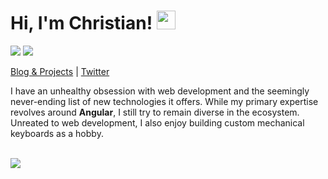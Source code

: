 # Hi, I'm Christian! <img src="https://raw.githubusercontent.com/MartinHeinz/MartinHeinz/master/wave.gif" width="30px">

![](https://img.shields.io/badge/💻-Software_Engineer-informational?style=flat&color=725380)
![](https://img.shields.io/badge/🌎-Pittsburgh,_PA,_USA-informational?style=flat&color=725380)

[Blog & Projects](https://christianpenrod.com) | [Twitter](https://twitter.com/penrodlol)

I have an unhealthy obsession with web development and the seemingly never-ending list of new technologies it offers. While my primary expertise revolves around <strong>Angular</strong>, I still try to remain diverse in the ecosystem. Unreated to web development, I also enjoy building custom mechanical keyboards as a hobby.

<br>
<div>
    <img
        align="center"
        src="https://profile-counter.glitch.me/penrodlol/count.svg" />
</div>